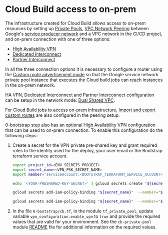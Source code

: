 # Cloud Build access to on-prem

The infrastructure created for Cloud Build allows access to on-prem resources by setting up [Private Pools](https://cloud.google.com/build/docs/private-pools/private-pools-overview), [VPC Network Peering](https://cloud.google.com/vpc/docs/vpc-peering) between Google's [service producer network](https://cloud.google.com/build/docs/private-pools/set-up-private-pool-to-use-in-vpc-network#setup-private-connection) and a VPC network in the CI/CD project, and on-prem connection with one of three options:

- [High Availability VPN](https://cloud.google.com/network-connectivity/docs/vpn/concepts/topologies#overview)
- [Dedicated Interconnect](https://cloud.google.com/network-connectivity/docs/interconnect/tutorials/dedicated-creating-9999-availability)
- [Partner Interconnect](https://cloud.google.com/network-connectivity/docs/interconnect/tutorials/partner-creating-9999-availability)

In all the three connection options it is necessary to configure a router using the [Custom route advertisement mode](https://cloud.google.com/network-connectivity/docs/router/concepts/overview#route-advertisement-custom) so that the Google service network private pool instance that executes the Cloud build jobs can reach instances in the on-prem network.

HA VPN, Dedicated Interconnect and Partner Interconnect configuration can be setup in the network mode: [Dual Shared VPC](https://cloud.google.com/architecture/security-foundations/networking#vpcsharedvpc-id7-1-shared-vpc-).

For Cloud Build jobs to access on-prem infrastructure, [Import and export custom routes](https://cloud.google.com/vpc/docs/vpc-peering#importing-exporting-routes) are also configured in the peering setup.

0-bootstrap step also has an optional High Availability VPN configuration that can be used to on-prem connection.
To enable this configuration do the following steps:

1. Create a secret for the VPN private pre-shared key and grant required roles to the identity used for the deploy, your user email or the Bootstrap terraform service account.


   ```bash
   export project_id=<ENV_SECRETS_PROJECT>
   export secret_name=<VPN_PSK_SECRET_NAME>
   export member="serviceAccount:<BOOTSTRAP_TERRAFORM_SERVICE_ACCOUNT>|user:<YOUR_EMAIL>"

   echo '<YOUR-PRESHARED-KEY-SECRET>' | gcloud secrets create "${secret_name}" --project "${project_id}" --replication-policy=automatic --data-file=-

   gcloud secrets add-iam-policy-binding "${secret_name}"  --member="${member}" --role='roles/secretmanager.viewer' --project "${project_id}"

   gcloud secrets add-iam-policy-binding "${secret_name}"  --member="${member}"  --role='roles/secretmanager.secretAccessor' --project "${project_id}"
   ```

1. In the file `0-bootstrap/cb.tf`, in the module `tf_private_pool`, update variable `vpn_configuration.enable_vpn` to `true` and provide the required values that are valid for your environment. See the `cb-private-pool` module [README](./modules/cb-private-pool/README.md) file for additional information on the required values.
